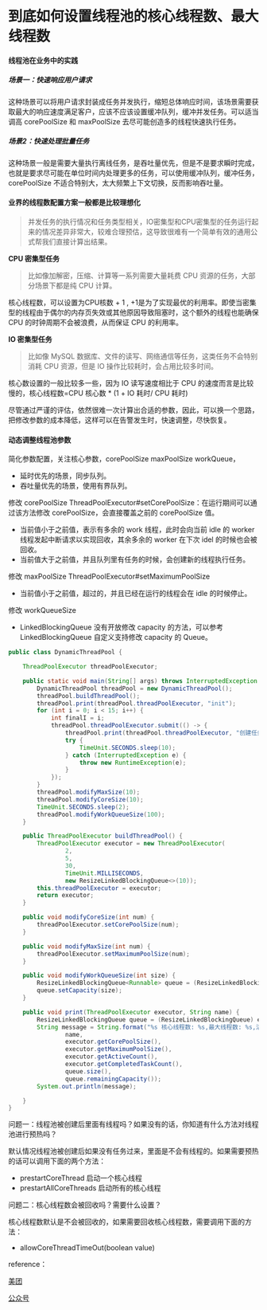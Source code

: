 # 到底如何设置线程池的核心线程数、最大线程数



#### 线程池在业务中的实践

##### 场景一：快速响应用户请求

这种场景可以将用户请求封装成任务并发执行，缩短总体响应时间，该场景需要获取最大的响应速度满足客户，应该不应该设置缓冲队列，缓冲并发任务。可以适当调高 corePoolSize 和 maxPoolSize 去尽可能创造多的线程快速执行任务。

##### 场景2：快速处理批量任务

这种场景一般是需要大量执行离线任务，是吞吐量优先，但是不是要求瞬时完成，也就是要求尽可能在单位时间内处理更多的任务，可以使用缓冲队列，缓冲任务，corePoolSize 不适合特别大，太大频繁上下文切换，反而影响吞吐量。

#### 业界的线程数配置方案一般都是比较理想化

> 并发任务的执行情况和任务类型相关，IO密集型和CPU密集型的任务运行起来的情况差异非常大，较难合理预估，这导致很难有一个简单有效的通用公式帮我们直接计算出结果。

**CPU 密集型任务**

> 比如像加解密，压缩、计算等一系列需要大量耗费 CPU 资源的任务，大部分场景下都是纯 CPU 计算。

核心线程数，可以设置为CPU核数 + 1 , +1是为了实现最优的利用率。即使当密集型的线程由于偶尔的内存页失效或其他原因导致阻塞时，这个额外的线程也能确保 CPU 的时钟周期不会被浪费，从而保证 CPU 的利用率。

**IO 密集型任务**

> 比如像 MySQL 数据库、文件的读写、网络通信等任务，这类任务不会特别消耗 CPU 资源，但是 IO 操作比较耗时，会占用比较多时间。

核心数设置的一般比较多一些，因为 IO 读写速度相比于 CPU 的速度而言是比较慢的，核心线程数=CPU 核心数 * (1 + IO 耗时/ CPU 耗时)

尽管通过严谨的评估，依然很难一次计算出合适的参数，因此，可以换一个思路，把修改参数的成本降低，这样可以在告警发生时，快速调整，尽快恢复。

#### 动态调整线程池参数

简化参数配置，关注核心参数，corePoolSize maxPoolSize workQueue，

+ 延时优先的场景，同步队列。
+ 吞吐量优先的场景，使用有界队列。

修改 corePoolSize
ThreadPoolExecutor#setCorePoolSize：在运行期间可以通过该方法修改 corePoolSize，会直接覆盖之前的 corePoolSize 值。

+ 当前值小于之前值，表示有多余的 work 线程，此时会向当前 idle 的 worker 线程发起中断请求以实现回收，其余多余的 worker 在下次 idel 的时候也会被回收。
+ 当前值大于之前值，并且队列里有任务的时候，会创建新的线程执行任务。

修改 maxPoolSize
ThreadPoolExecutor#setMaximumPoolSize

+ 当前值小于之前值，超过的，并且已经在运行的线程会在 idle 的时候停止。

修改 workQueueSize

+ LinkedBlockingQueue 没有开放修改 capacity 的方法，可以参考 LinkedBlockingQueue 自定义支持修改 capacity 的 Queue。

```java
public class DynamicThreadPool {

    ThreadPoolExecutor threadPoolExecutor;

    public static void main(String[] args) throws InterruptedException {
        DynamicThreadPool threadPool = new DynamicThreadPool();
        threadPool.buildThreadPool();
        threadPool.print(threadPool.threadPoolExecutor, "init");
        for (int i = 0; i < 15; i++) {
            int finalI = i;
            threadPool.threadPoolExecutor.submit(() -> {
                threadPool.print(threadPool.threadPoolExecutor, "创建任务: " + finalI);
                try {
                    TimeUnit.SECONDS.sleep(10);
                } catch (InterruptedException e) {
                    throw new RuntimeException(e);
                }
            });
        }
        threadPool.modifyMaxSize(10);
        threadPool.modifyCoreSize(10);
        TimeUnit.SECONDS.sleep(2);
        threadPool.modifyWorkQueueSize(100);
    }

    public ThreadPoolExecutor buildThreadPool() {
        ThreadPoolExecutor executor = new ThreadPoolExecutor(
                2,
                5,
                30,
                TimeUnit.MILLISECONDS,
                new ResizeLinkedBlockingQueue<>(10));
        this.threadPoolExecutor = executor;
        return executor;
    }

    public void modifyCoreSize(int num) {
        threadPoolExecutor.setCorePoolSize(num);
    }

    public void modifyMaxSize(int num) {
        threadPoolExecutor.setMaximumPoolSize(num);
    }

    public void modifyWorkQueueSize(int size) {
        ResizeLinkedBlockingQueue<Runnable> queue = (ResizeLinkedBlockingQueue<Runnable>) threadPoolExecutor.getQueue();
        queue.setCapacity(size);
    }

    public void print(ThreadPoolExecutor executor, String name) {
        ResizeLinkedBlockingQueue queue = (ResizeLinkedBlockingQueue) executor.getQueue();
        String message = String.format("%s 核心线程数: %s,最大线程数: %s,活动线程数: %s,完成任务数: %s,队列大小: %s,队列剩余: %s",
                name,
                executor.getCorePoolSize(),
                executor.getMaximumPoolSize(),
                executor.getActiveCount(),
                executor.getCompletedTaskCount(),
                queue.size(),
                queue.remainingCapacity());
        System.out.println(message);

    }
}
```



问题一：线程池被创建后里面有线程吗？如果没有的话，你知道有什么方法对线程池进行预热吗？

默认情况线程池被创建后如果没有任务过来，里面是不会有线程的。如果需要预热的话可以调用下面的两个方法：

+ prestartCoreThread 启动一个核心线程
+ prestartAllCoreThreads 启动所有的核心线程

问题二：核心线程数会被回收吗？需要什么设置？

核心线程数默认是不会被回收的，如果需要回收核心线程数，需要调用下面的方法：

+ allowCoreThreadTimeOut(boolean value)

reference：

[美团](https://tech.meituan.com/2020/04/02/java-pooling-pratice-in-meituan.html)

[公众号](https://mp.weixin.qq.com/s/YbyC3qQfUm4B_QQ03GFiNw)

